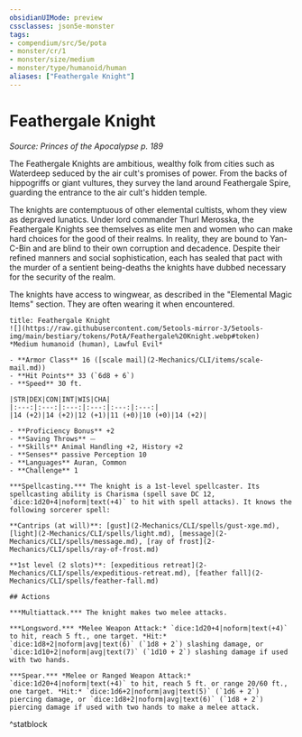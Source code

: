 ```yaml
---
obsidianUIMode: preview
cssclasses: json5e-monster
tags:
- compendium/src/5e/pota
- monster/cr/1
- monster/size/medium
- monster/type/humanoid/human
aliases: ["Feathergale Knight"]
---
```

# Feathergale Knight
*Source: Princes of the Apocalypse p. 189*  

The Feathergale Knights are ambitious, wealthy folk from cities such as Waterdeep seduced by the air cult's promises of power. From the backs of hippogriffs or giant vultures, they survey the land around Feathergale Spire, guarding the entrance to the air cult's hidden temple.

The knights are contemptuous of other elemental cultists, whom they view as depraved lunatics. Under lord commander Thurl Merosska, the Feathergale Knights see themselves as elite men and women who can make hard choices for the good of their realms. In reality, they are bound to Yan-C-Bin and are blind to their own corruption and decadence. Despite their refined manners and social sophistication, each has sealed that pact with the murder of a sentient being-deaths the knights have dubbed necessary for the security of the realm.

The knights have access to wingwear, as described in the "Elemental Magic Items" section. They are often wearing it when encountered.

```ad-statblock
title: Feathergale Knight
![](https://raw.githubusercontent.com/5etools-mirror-3/5etools-img/main/bestiary/tokens/PotA/Feathergale%20Knight.webp#token)
*Medium humanoid (human), Lawful Evil*

- **Armor Class** 16 ([scale mail](2-Mechanics/CLI/items/scale-mail.md))
- **Hit Points** 33 (`6d8 + 6`)
- **Speed** 30 ft.

|STR|DEX|CON|INT|WIS|CHA|
|:---:|:---:|:---:|:---:|:---:|:---:|
|14 (+2)|14 (+2)|12 (+1)|11 (+0)|10 (+0)|14 (+2)|

- **Proficiency Bonus** +2
- **Saving Throws** ⏤
- **Skills** Animal Handling +2, History +2
- **Senses** passive Perception 10
- **Languages** Auran, Common
- **Challenge** 1

***Spellcasting.*** The knight is a 1st-level spellcaster. Its spellcasting ability is Charisma (spell save DC 12, `dice:1d20+4|noform|text(+4)` to hit with spell attacks). It knows the following sorcerer spell:

**Cantrips (at will)**: [gust](2-Mechanics/CLI/spells/gust-xge.md), [light](2-Mechanics/CLI/spells/light.md), [message](2-Mechanics/CLI/spells/message.md), [ray of frost](2-Mechanics/CLI/spells/ray-of-frost.md)

**1st level (2 slots)**: [expeditious retreat](2-Mechanics/CLI/spells/expeditious-retreat.md), [feather fall](2-Mechanics/CLI/spells/feather-fall.md)

## Actions

***Multiattack.*** The knight makes two melee attacks.

***Longsword.*** *Melee Weapon Attack:* `dice:1d20+4|noform|text(+4)` to hit, reach 5 ft., one target. *Hit:* `dice:1d8+2|noform|avg|text(6)` (`1d8 + 2`) slashing damage, or `dice:1d10+2|noform|avg|text(7)` (`1d10 + 2`) slashing damage if used with two hands.

***Spear.*** *Melee or Ranged Weapon Attack:* `dice:1d20+4|noform|text(+4)` to hit, reach 5 ft. or range 20/60 ft., one target. *Hit:* `dice:1d6+2|noform|avg|text(5)` (`1d6 + 2`) piercing damage, or `dice:1d8+2|noform|avg|text(6)` (`1d8 + 2`) piercing damage if used with two hands to make a melee attack.
```
^statblock